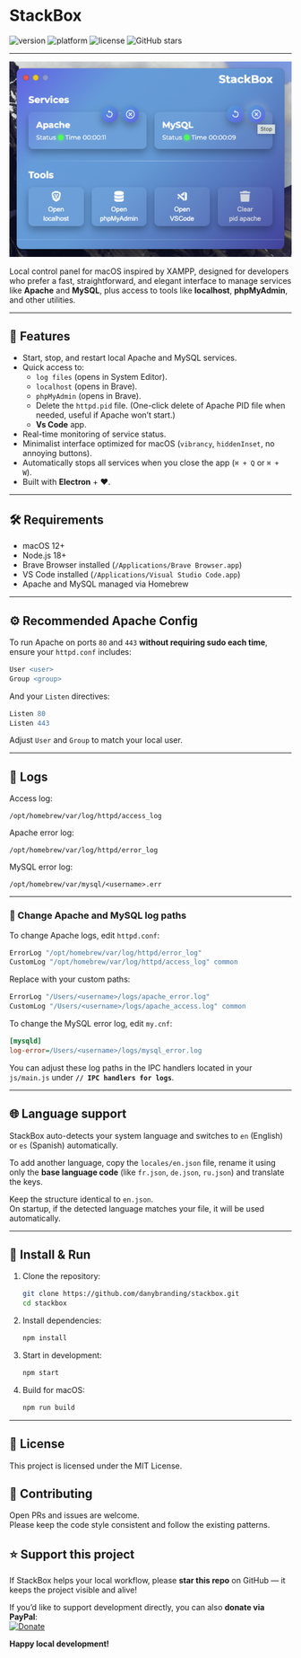 # StackBox

![version](https://img.shields.io/badge/version-1.1.0-blue)
![platform](https://img.shields.io/badge/platform-macOS-lightgrey)
![license](https://img.shields.io/badge/license-MIT-green)
![GitHub stars](https://img.shields.io/github/stars/danybranding/stackbox?style=social)

---

![StackBox Screenshot](./screenshots/main-window.png)

Local control panel for macOS inspired by XAMPP, designed for developers who prefer a fast, straightforward, and elegant interface to manage services like **Apache** and **MySQL**, plus access to tools like **localhost**, **phpMyAdmin**, and other utilities.

---

## 🧰 Features

- Start, stop, and restart local Apache and MySQL services.
- Quick access to:
  - `log files` (opens in System Editor).
  - `localhost` (opens in Brave).
  - `phpMyAdmin` (opens in Brave).
  - Delete the `httpd.pid` file. (One-click delete of Apache PID file when needed, useful if Apache won’t start.)
  - **Vs Code** app.
- Real-time monitoring of service status.
- Minimalist interface optimized for macOS (`vibrancy`, `hiddenInset`, no annoying buttons).
- Automatically stops all services when you close the app (`⌘ + Q` or `⌘ + W`).
- Built with **Electron** + ❤️.

---

## 🛠 Requirements

- macOS 12+
- Node.js 18+
- Brave Browser installed (`/Applications/Brave Browser.app`)
- VS Code installed (`/Applications/Visual Studio Code.app`)
- Apache and MySQL managed via Homebrew

---

## ⚙️ Recommended Apache Config

To run Apache on ports `80` and `443` **without requiring sudo each time**, ensure your `httpd.conf` includes:

```apache
User <user>
Group <group>
```

And your `Listen` directives:

```apache
Listen 80
Listen 443
```

Adjust `User` and `Group` to match your local user.

---

## 📂 Logs

Access log:

```
/opt/homebrew/var/log/httpd/access_log
```

Apache error log:

```
/opt/homebrew/var/log/httpd/error_log
```

MySQL error log:

```
/opt/homebrew/var/mysql/<username>.err
```

---

### 📂 Change Apache and MySQL log paths

To change Apache logs, edit `httpd.conf`:

```apache
ErrorLog "/opt/homebrew/var/log/httpd/error_log"
CustomLog "/opt/homebrew/var/log/httpd/access_log" common
```

Replace with your custom paths:

```apache
ErrorLog "/Users/<username>/logs/apache_error.log"
CustomLog "/Users/<username>/logs/apache_access.log" common
```

To change the MySQL error log, edit `my.cnf`:

```ini
[mysqld]
log-error=/Users/<username>/logs/mysql_error.log
```

You can adjust these log paths in the IPC handlers located in your `js/main.js` under **`// IPC handlers for logs`**.

---

## 🌐 Language support

StackBox auto-detects your system language and switches to `en` (English) or `es` (Spanish) automatically.

To add another language, copy the `locales/en.json` file, rename it using only the **base language code** (like `fr.json`, `de.json`, `ru.json`) and translate the keys.

Keep the structure identical to `en.json`.  
On startup, if the detected language matches your file, it will be used automatically.

---

## 🚀 Install & Run

1. Clone the repository:

   ```bash
   git clone https://github.com/danybranding/stackbox.git
   cd stackbox
   ```

2. Install dependencies:

   ```bash
   npm install
   ```

3. Start in development:

   ```bash
   npm start
   ```

4. Build for macOS:

   ```bash
   npm run build
   ```

---

## 🔑 License

This project is licensed under the MIT License.

## 🤝 Contributing

Open PRs and issues are welcome.  
Please keep the code style consistent and follow the existing patterns.

## ⭐️ Support this project

If StackBox helps your local workflow, please **star this repo** on GitHub — it keeps the project visible and alive!

If you’d like to support development directly, you can also **donate via PayPal**:  
[![Donate](https://img.shields.io/badge/Buy%20me%20a%20coffee-blue?logo=PayPal&logoColor=white&style=flat)](https://paypal.me/danybranding)

**Happy local development!**
